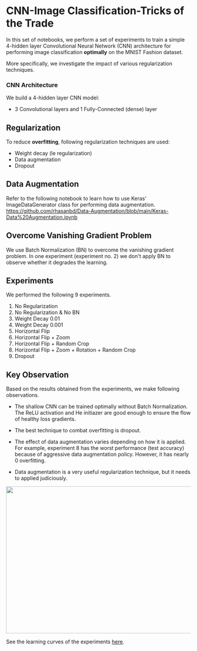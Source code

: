 # CNN-Image Classification-Tricks of the Trade

In this set of notebooks, we perform a set of experiments to train a simple 4-hidden layer Convolutional Neural Network (CNN) architecture for performing image classification **optimally** on the MNIST Fashion dataset.

More specifically, we investigate the impact of various regularization techniques. 

### CNN Architecture
We build a 4-hidden layer CNN model:
- 3 Convolutional layers and 1 Fully-Connected (dense) layer


## Regularization
To reduce **overfitting**, following regularization techniques are used:
- Weight decay (le regularization)
- Data augmentation
- Dropout


## Data Augmentation
Refer to the following notebook to learn how to use Keras' ImageDataGenerator class for performing data augmentation. https://github.com/rhasanbd/Data-Augmentation/blob/main/Keras-Data%20Augmentation.ipynb

## Overcome Vanishing Gradient Problem
We use Batch Normalization (BN) to overcome the vanishing gradient problem. In one experiment (experiment no. 2) we don't apply BN to observe whether it degrades the learning.

## Experiments
We performed the following 9 experiments.

1. No Regularization
2. No Regularization & No BN
3. Weight Decay 0.01
4. Weight Decay 0.001
5. Horizontal Flip
6. Horizontal Flip + Zoom
7. Horizontal Flip + Random Crop
8. Horizontal Flip + Zoom + Rotation + Random Crop
9. Dropout


## Key Observation

Based on the results obtained from the experiments, we make following observations.
- The shallow CNN can be trained optimally without Batch Normalization. The ReLU activation and He initiazer are good enough to ensure the flow of healthy loss gradients.

- The best technique to combat overfitting is dropout.

- The effect of data augmentation varies depending on how it is applied. For example, experiment 8 has the worst performance (test accuracy) because of aggressive data augmentation policy. However, it has nearly 0 overfitting.

- Data augmentation is a very useful regularization technique, but it needs to applied judiciously. 

<img src="https://cse.unl.edu/~hasan/Pics/CNN-ImageClassification-Results-Comparison.png" width=800, height=400>

See the learning curves of the experiments <a href="https://cse.unl.edu/~hasan/Pics/CNN-ImageClassification-Results.pdf">here</a>.


